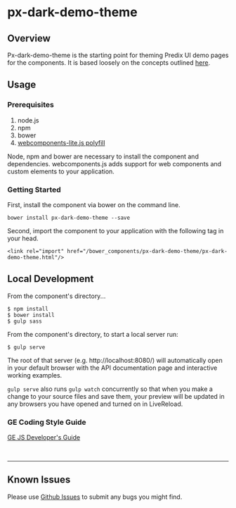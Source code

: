 # px-dark-demo-theme

## Overview

Px-dark-demo-theme is the starting point for theming Predix UI demo pages for the components. It is based loosely on the concepts outlined [here](https://www.polymer-project.org/1.0/docs/devguide/styling.html#xscope-styling).


## Usage

### Prerequisites
1. node.js
2. npm
3. bower
4. [webcomponents-lite.js polyfill](https://github.com/webcomponents/webcomponentsjs)

Node, npm and bower are necessary to install the component and dependencies. webcomponents.js adds support for web components and custom elements to your application.

### Getting Started

First, install the component via bower on the command line.

```
bower install px-dark-demo-theme --save
```

Second, import the component to your application with the following tag in your head.

```
<link rel="import" href="/bower_components/px-dark-demo-theme/px-dark-demo-theme.html"/>
```


## Local Development

From the component's directory...

```
$ npm install
$ bower install
$ gulp sass
```

From the component's directory, to start a local server run:

```
$ gulp serve
```

The root of that server (e.g. http://localhost:8080/) will automatically open in your default browser with the API documentation page and interactive working examples.

`gulp serve` also runs `gulp watch` concurrently so that when you make a change to your source files and save them, your preview will be updated in any browsers you have opened and turned on in LiveReload.

### GE Coding Style Guide
[GE JS Developer's Guide](https://github.com/GeneralElectric/javascript)

<br />
<hr />

## Known Issues

Please use [Github Issues](https://github.com/PredixDev/px-dark-demo-theme/issues) to submit any bugs you might find.
